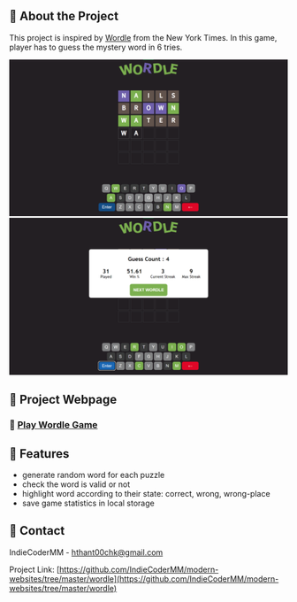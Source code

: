 <!-- About the Project -->

## :star2: About the Project

This project is inspired by [Wordle](https://www.nytimes.com/games/wordle/index.html) from the New York Times. In this game, player has to guess the mystery word in 6 tries.

<div align="center"> 
  <img src="../screenshots/ss-wdle-1.png" alt="screenshot" />
  <img src="../screenshots/ss-wdle-2.png" alt="screenshot" />
</div>

<!-- Project Link -->

## :rocket: Project Webpage

### :jigsaw: [Play Wordle Game](https://indiecodermm.github.io/modern-websites/wordle/index.html)

<!-- Features -->

## :dart: Features

- generate random word for each puzzle
- check the word is valid or not
- highlight word according to their state: correct, wrong, wrong-place
- save game statistics in local storage

<!-- Contact -->

## :handshake: Contact

IndieCoderMM - hthant00chk@gmail.com

Project Link: [https://github.com/IndieCoderMM/modern-websites/tree/master/wordle](https://github.com/IndieCoderMM/modern-websites/tree/master/wordle)
